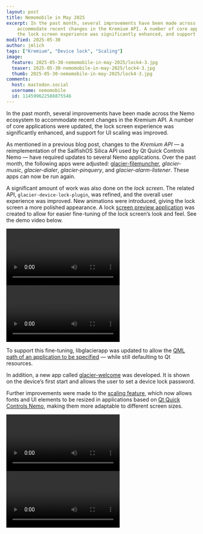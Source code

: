 ```yaml
---
layout: post
title: Nemomobile in May 2025
excerpt: In the past month, several improvements have been made across the Nemo ecosystem to
    accommodate recent changes in the Kremium API. A number of core applications were updated,
    the lock screen experience was significantly enhanced, and support for UI scaling was improved.
modified: 2025-05-30
author: jmlich
tags: ["Kremium", "Device lock", "Scaling"]
image:
  feature: 2025-05-30-nemomobile-in-may-2025/lock4-3.jpg
  teaser: 2025-05-30-nemomobile-in-may-2025/lock4-3.jpg
  thumb: 2025-05-30-nemomobile-in-may-2025/lock4-3.jpg
comments:
  host: mastodon.social
  username: nemomobile
  id: 114599622588875546
---
```


In the past month, several improvements have been made across the Nemo ecosystem to accommodate recent changes in the Kremium API.
A number of core applications were updated, the lock screen experience was significantly enhanced, and support for UI scaling was
improved.

As mentioned in a previous blog post, changes to the *Kremium API* — a reimplementation of the SailfishOS Silica API used by Qt Quick
Controls Nemo — have required updates to several Nemo applications. Over the past month, the following apps were adjusted: 
[glacier-filemuncher](https://github.com/nemomobile-ux/glacier-filemuncher/commit/2f5959d5f4b3fef7b6463e6fd66e4fe89fa3beaf), *glacier-music*,
*glacier-dialer*, *glacier-pinquery*, and *glacier-alarm-listener*. These apps can now be run again.

A significant amount of work was also done on the *lock screen*. The related API, `glacier-device-lock-plugin`, was refined, and the overall
user experience was improved. New animations were introduced, giving the lock screen a more polished appearance. A lock 
[screen preview application](https://github.com/nemomobile-ux/glacier-home/commit/fbcd35e19779b605dce7256682e5e6d7c24d44f5)
was created to allow for easier fine-tuning of the lock screen’s look and feel. See the demo video below.

<video width="300" style="width: 300px !important" controls>
  <source src="/images/2025-05-30-nemomobile-in-may-2025/simplescreenrecorder.mp4" type="video/mp4">
  Your browser does not support the video tag.
</video>

<video width="300" style="width: 300px !important" controls>
  <source src="/images/2025-05-30-nemomobile-in-may-2025/simplescreenrecorder-(2).mp4" type="video/mp4">
  Your browser does not support the video tag.
</video>

To support this fine-tuning, libglacierapp was updated to allow the [QML path of an application to be specified](https://github.com/nemomobile-ux/libglacierapp/commit/d284f752597d4ce2dc1f11a84110bd4f85cb7414)
— while still defaulting to Qt resources.

In addition, a new app called [glacier-welcome](https://github.com/nemomobile-ux/glacier-welcome) was developed. It is shown on the device’s first start and allows the user to set a device lock password.

Further improvements were made to the [scaling feature](https://github.com/nemomobile-ux/glacier-settings/commit/d5869f1d08660a0915b9f2f78ba58c630d676912),
which now allows fonts and UI elements to be resized in applications based on [Qt Quick Controls Nemo](https://github.com/nemomobile-ux/qtquickcontrols-nemo/commit/59047d88e862ba83b825048e5cf802f12c882631),
making them more adaptable to different screen sizes.

<video width="300" style="width: 300px !important" controls>
  <source src="/images/2025-05-30-nemomobile-in-may-2025/document_5271721761954625763.mp4" type="video/mp4">
  Your browser does not support the video tag.
</video>

<video width="300" style="width: 300px !important" controls>
  <source src="/images/2025-05-30-nemomobile-in-may-2025/simplescreenrecorder-(3).mp4" type="video/mp4">
  Your browser does not support the video tag.
</video>

